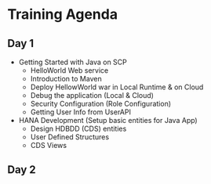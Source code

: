 # Training Agenda 

## Day 1
  - Getting Started with Java on SCP 
    - HelloWorld Web service
    - Introduction to Maven
    - Deploy HellowWorld war in Local Runtime & on Cloud
    - Debug the application (Local & Cloud)
    - Security Configuration (Role Configuration)
    - Getting User Info from UserAPI
  - HANA Development (Setup basic entities for Java App)
    - Design HDBDD (CDS) entities
    - User Defined Structures
    - CDS Views
  
## Day 2
